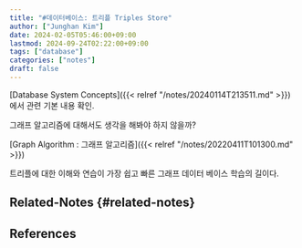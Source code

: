 ```yaml
---
title: "#데이터베이스: 트리플 Triples Store"
author: ["Junghan Kim"]
date: 2024-02-05T05:46:00+09:00
lastmod: 2024-09-24T02:22:00+09:00
tags: ["database"]
categories: ["notes"]
draft: false
---
```


[Database System Concepts]({{< relref "/notes/20240114T213511.md" >}}) 에서 관련 기본 내용 확인.

그래프 알고리즘에 대해서도 생각을 해봐야 하지 않을까?

[Graph Algorithm : 그래프 알고리즘]({{< relref "/notes/20220411T101300.md" >}})

트리플에 대한 이해와 연습이 가장 쉽고 빠른 그래프 데이터 베이스 학습의 길이다.


## Related-Notes {#related-notes}

## References

<style>.csl-entry{text-indent: -1.5em; margin-left: 1.5em;}</style><div class="csl-bib-body">
</div>
